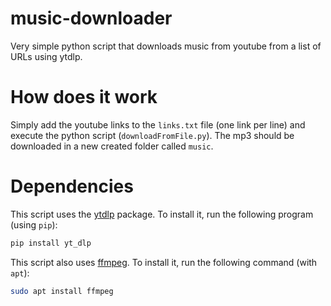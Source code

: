 # music-downloader
Very simple python script that downloads music from youtube from a list of URLs using ytdlp.

# How does it work
Simply add the youtube links to the `links.txt` file (one link per line) and execute the python script (`downloadFromFile.py`). The mp3 should be downloaded in a new created folder called `music`.

# Dependencies
This script uses the [ytdlp](https://pypi.org/project/yt-dlp/) package. To install it, run the following program (using `pip`):

```bash
pip install yt_dlp
```

This script also uses [ffmpeg](https://ffmpeg.org/). To install it, run the following command (with `apt`):

```bash
sudo apt install ffmpeg
```
